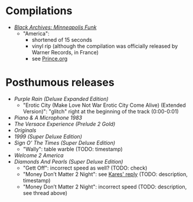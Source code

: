 # Compilations

* [*Black Archives: Minneapolis Funk*](https://princevault.com/index.php?title=Album:_Black_Archives:_Minneapolis_Funk)
  * "America":
    * shortened of 15 seconds
    * vinyl rip (although the compilation was officially released by Warner Records, in France)
    * see [Prince.org](https://prince.org/msg/7/471025)

# Posthumous releases

* *Purple Rain (Deluxe Expanded Edition)*
  * "Erotic City (Make Love Not War Erotic City Come Alive) (Extended Version)":  "glitch" right at the beginning of the track (0:00-0:01)
* *Piano & A Microphone 1983*
* *The Versace Experience (Prelude 2 Gold)*
* *Originals*
* *1999 (Super Deluxe Edition)*
* *Sign O’ The Times (Super Deluxe Edition)*
  * "Wally": table warble (TODO: timestamp) 
* *Welcome 2 America*
* *Diamonds And Pearls (Super Deluxe Edition)*
  * "Gett Off": incorrect speed as well? (TODO: check) 
  * "Money Don’t Matter 2 Night": see [Kares' reply](https://prince.org/msg/7/470977?&pg=2) (TODO: description, timestamp)
  * "Money Don’t Matter 2 Night": incorrect speed (TODO: description, see thread above)
